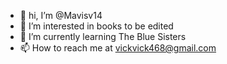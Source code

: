 - 👋 hi, I’m @Mavisv14
- 👀 I’m interested in books to be edited 
- 🌱 I’m currently learning The Blue Sisters
- 📫 How to reach me at vickvick468@gmail.com  

 
